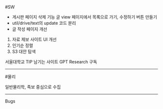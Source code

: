 #SW

- 게시판 페이지 삭제 기능
글 view 페이지에서 목록으로 가기, 수정하기 버튼 만들기
- util/drive/text의 update 코드 분리
- 글 작성 페이지 개선
1. 자료 제보 사이트 UI 개선
2. 인기순 정렬
3. S3 대안 탐색

서울대학교 TIP 남기는 사이트
GPT Research 구독

---

#물리

일반물리학, 족보 중심으로 수집

---

Bugs
